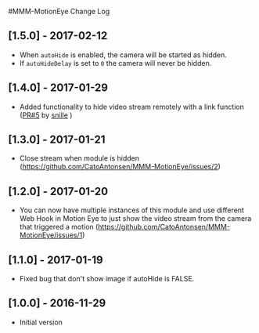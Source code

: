 #MMM-MotionEye Change Log

## [1.5.0] - 2017-02-12

- When `autoHide` is enabled, the camera will be started as hidden.
- If `autoHideDelay` is set to `0` the camera will never be hidden.

## [1.4.0] - 2017-01-29

- Added functionality to hide video stream remotely with a link function ([PR#5](https://github.com/CatoAntonsen/MMM-MotionEye/pull/5) by [snille](https://github.com/snille) )

## [1.3.0] - 2017-01-21

- Close stream when module is hidden (https://github.com/CatoAntonsen/MMM-MotionEye/issues/2)

## [1.2.0] - 2017-01-20

- You can now have multiple instances of this module and use different Web Hook in Motion Eye to just show the video stream from the camera that triggered a motion (https://github.com/CatoAntonsen/MMM-MotionEye/issues/1)

## [1.1.0] - 2017-01-19

- Fixed bug that don't show image if autoHide is FALSE.

## [1.0.0] - 2016-11-29

- Initial version
